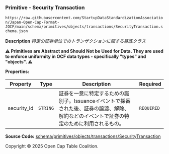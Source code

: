 ### Primitive - Security Transaction

`https://raw.githubusercontent.com/StartupDataStandardizationAssociation/Japan-Open-Cap-Format-JOCF/main/schema/primitives/objects/transactions/SecurityTransaction.schema.json`

**Description** _特定の証券単位でのトランザクションに関する基底クラス_

**:warning: Primitives are Abstract and Should Not be Used for Data. They are used to enforce uniformity in OCF data types - specifically "types" and "objects". :warning:**

**Properties:**

| Property    | Type     | Description                                                               | Required   |
| ----------- | -------- | ------------------------------------------------------------------------- | ---------- |
| security_id | `STRING` | 証券を一意に特定するための識別子。Issuanceイベントで採番された後、証券の譲渡、解除、解約などのイベントで証券の特定のために利用されるもの。 | `REQUIRED` |

**Source Code:** [schema/primitives/objects/transactions/SecurityTransaction](../../../../../../schema/primitives/objects/transactions/SecurityTransaction.schema.json)

Copyright © 2025 Open Cap Table Coalition.

